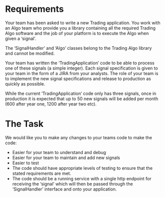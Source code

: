 # Requirements
Your team has been asked to write a new Trading application. You work with an Algo team
who provide you a library containing all the required Trading Algo software and the job of
your platform is to execute the Algo when given a ‘signal’.

The ‘SignalHandler’ and ‘Algo’ classes belong to the Trading Algo
library and cannot be modified.

Your team has written the ‘TradingApplication’ code to be able to process one of these
signals (a simple integer). Each signal specification is given to your team in the form of a JIRA
from your analysts. The role of your team is to implement the new signal specifications and
release to production as quickly as possible.

While the current ‘TradingApplication’ code only has three signals, once in production it is
expected that up to 50 new signals will be added per month (600 after year one, 1200 after
year two etc).

# The Task
We would like you to make any changes to your teams code to make the code:
- Easier for your team to understand and debug
- Easier for your team to maintain and add new signals
- Easier to test
- The code should have appropriate levels of testing to ensure that the stated
requirements are met.
- The code should be a running service with a single http endpoint for receiving the ‘signal’
which will then be passed through the ‘SignalHandler’ interface and onto your application.


